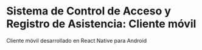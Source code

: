 # Sistema de Control de Acceso y Registro de Asistencia: Cliente móvil

Cliente móvil desarrollado en React Native para Android

